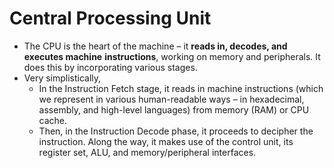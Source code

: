 # Central Processing Unit

- The CPU is the heart of the machine – it **reads in, decodes, and executes machine** **instructions**, working on memory and peripherals. It does this by incorporating various stages.
- Very simplistically, 
  - In the Instruction Fetch stage, it reads in machine instructions (which we represent in various human-readable ways – in hexadecimal, assembly, and high-level languages) from memory (RAM) or CPU cache. 
  - Then, in the Instruction Decode phase, it proceeds to decipher the instruction. Along the way, it makes use of the control unit, its register set, ALU, and memory/peripheral interfaces.